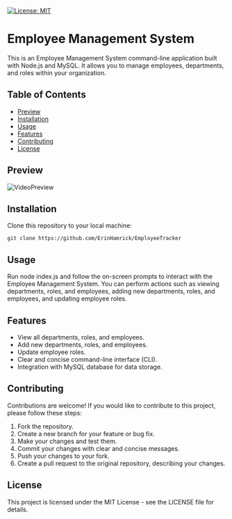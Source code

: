 [![License: MIT](https://img.shields.io/badge/License-MIT-yellow.svg)](https://opensource.org/licenses/MIT)

# Employee Management System

This is an Employee Management System command-line application built with Node.js and MySQL. It allows you to manage employees, departments, and roles within your organization.

## Table of Contents

-  [Preview](#preview)
-  [Installation](#installation)
-  [Usage](#usage)
-  [Features](#features)
-  [Contributing](#contributing)
-  [License](#license)

## Preview

![VideoPreview]()

## Installation

Clone this repository to your local machine:
```shell
git clone https://github.com/ErinHamrick/EmployeeTracker
```
## Usage

Run node index.js and follow the on-screen prompts to interact with the Employee Management System. You can perform actions such as viewing departments, roles, and employees, adding new departments, roles, and employees, and updating employee roles.

## Features

- View all departments, roles, and employees.
- Add new departments, roles, and employees.
- Update employee roles.
- Clear and concise command-line interface (CLI).
- Integration with MySQL database for data storage.

## Contributing
Contributions are welcome! If you would like to contribute to this project, please follow these steps:

1. Fork the repository.
2. Create a new branch for your feature or bug fix.
3. Make your changes and test them.
4. Commit your changes with clear and concise messages.
5. Push your changes to your fork.
6. Create a pull request to the original repository, describing your changes.

## License
This project is licensed under the MIT License - see the LICENSE file for details.

